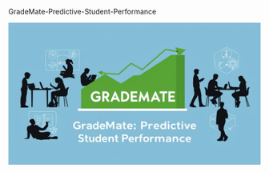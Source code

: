 GradeMate-Predictive-Student-Performance


![Banner Image](https://github.com/Qamar247/GradeMate-Predictive-Student-Performance/blob/main/GradeMate%20banner.jpg)
